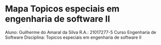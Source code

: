 # Mapa Topicos especiais em engenharia de software II 
Aluno: Guilherme do Amaral da Silva
R.A.: 21017277-5
Curso Engenharia de Software 
Disciplina: Topicos especiais em engenharia de software II 
